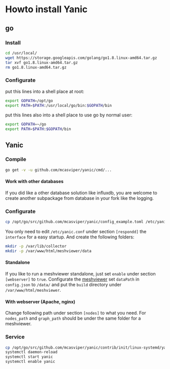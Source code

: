 # Howto install Yanic

## go
### Install
```sh
cd /usr/local/
wget https://storage.googleapis.com/golang/go1.8.linux-amd64.tar.gz
tar xvf go1.8.linux-amd64.tar.gz
rm go1.8.linux-amd64.tar.gz
```

### Configurate
put this lines into a shell place at root:
```sh
export GOPATH=/opt/go
export PATH=$PATH:/usr/local/go/bin:$GOPATH/bin
```

put this lines also into a shell place to use go by normal user:
```sh
export GOPATH=~/go
export PATH=$PATH:$GOPATH/bin
```

## Yanic

### Compile
```sh
go get -v -u github.com/mcasviper/yanic/cmd/...
```

#### Work with other databases
If you did like a other database solution like influxdb,
you are welcome to create another subpackage from database in your fork like the logging.

### Configurate
```sh
cp /opt/go/src/github.com/mcasviper/yanic/config_example.toml /etc/yanic.conf
```
You only need to edit `/etc/yanic.conf` under section `[respondd]` the `interface` for a easy startup.
And create the following folders:
```sh
mkdir -p /var/lib/collector
mkdir -p /var/www/html/meshviewer/data
```

#### Standalone
If you like to run a meshviewer standalone, just set `enable` under section `[webserver]` to `true`.
Configurate the [meshviewer](https://github.com/ffrgb/meshviewer) set `dataPath` in `config.json` to `/data/` and put the `build` directory under `/var/www/html/meshviewer`.

#### With webserver (Apache, nginx)
Change following path under section `[nodes]` to what you need.
For `nodes_path` and `graph_path` should be under the same folder for a meshviewer.

### Service
```bash
cp /opt/go/src/github.com/mcasviper/yanic/contrib/init/linux-systemd/yanic.service /lib/systemd/system/
systemctl daemon-reload
systemctl start yanic
systemctl enable yanic
```
